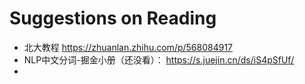 # Suggestions on Reading

* 北大教程 https://zhuanlan.zhihu.com/p/568084917
* NLP中文分词-掘金小册（还没看）： https://s.juejin.cn/ds/iS4pSfUf/
* 